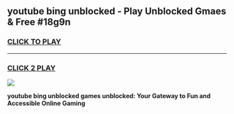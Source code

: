 
## youtube bing unblocked - Play Unblocked Gmaes & Free #18g9n
<h3>
<a href="https://news.freeplayer.one?title=youtube_bing_unblocked&ref=26F">CLICK TO PLAY</a></h3>
<hr>

<h3>
<a href="https://news.freeplayer.one?title=youtube_bing_unblocked&ref=26F">CLICK 2 PLAY</a>
  
</h3>

<a href="https://news.freeplayer.one?title=youtube_bing_unblocked&ref=26F/"><img src="https://clearcache.store/games.png"></a>


**youtube bing unblocked games unblocked: Your Gateway to Fun and Accessible Online Gaming**
